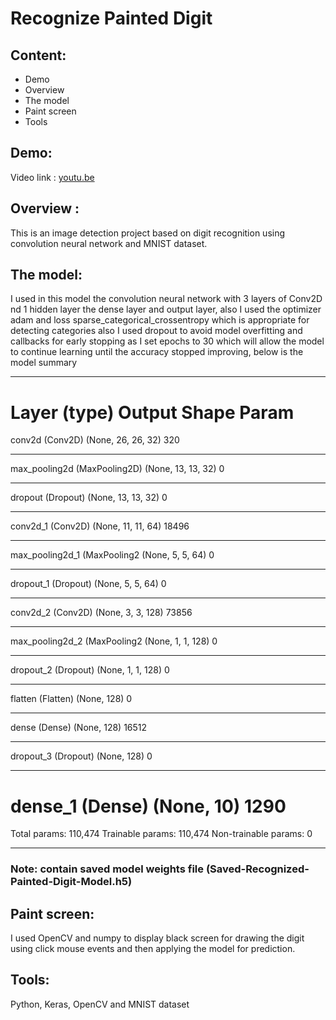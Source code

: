 # Recognize Painted Digit

## Content:

* Demo
* Overview
* The model
* Paint screen
* Tools

## Demo:
   Video link : [youtu.be](https://youtu.be/nWiEWk9BGg4)

## Overview : 
This is an image detection project based on digit recognition using convolution neural network and MNIST dataset.

## The model: 
I used in this model the convolution neural network with 3 layers of Conv2D nd 1 hidden layer the dense layer and  output layer, also I used the optimizer adam and loss sparse_categorical_crossentropy which is appropriate for detecting categories also I used dropout to avoid model overfitting and callbacks for early stopping as I set epochs to 30 which will allow the model to continue learning until the accuracy stopped improving, below is the model summary

_________________________________________________
Layer (type)                 Output Shape              Param  
=================================================
conv2d (Conv2D)              (None, 26, 26, 32)        320       
_________________________________________________________________
max_pooling2d (MaxPooling2D) (None, 13, 13, 32)        0         
_________________________________________________________________
dropout (Dropout)            (None, 13, 13, 32)        0         
_________________________________________________________________
conv2d_1 (Conv2D)            (None, 11, 11, 64)        18496     
_________________________________________________________________
max_pooling2d_1 (MaxPooling2 (None, 5, 5, 64)          0         
_________________________________________________________________
dropout_1 (Dropout)          (None, 5, 5, 64)          0         
_________________________________________________________________
conv2d_2 (Conv2D)            (None, 3, 3, 128)         73856     
_________________________________________________________________
max_pooling2d_2 (MaxPooling2 (None, 1, 1, 128)         0         
_________________________________________________________________
dropout_2 (Dropout)          (None, 1, 1, 128)         0         
_________________________________________________________________
flatten (Flatten)            (None, 128)               0         
_________________________________________________________________
dense (Dense)                (None, 128)               16512     
_________________________________________________________________
dropout_3 (Dropout)          (None, 128)               0         
_________________________________________________________________
dense_1 (Dense)              (None, 10)                1290      
=================================================
Total params: 110,474
Trainable params: 110,474
Non-trainable params: 0
________________________________________________________________

### Note: contain saved model weights file (Saved-Recognized-Painted-Digit-Model.h5)

## Paint screen:
I used OpenCV and numpy to display black screen for drawing the digit using click mouse events and then applying the model for prediction.

## Tools: 
Python, Keras, OpenCV and MNIST dataset
